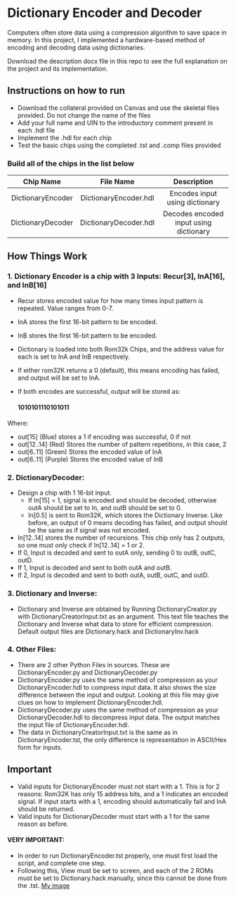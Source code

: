 # Dictionary Encoder and Decoder
Computers often store data using a compression algorithm to save space in memory. In this project, I implemented a hardware-based method of encoding and decoding data using dictionaries.

Download the description docx file in this repo to see the full explanation on the project and its implementation.


## Instructions on how to run ##
* Download the collateral provided on Canvas and use the skeletal files provided. Do not change the name of the files
* Add your full name and UIN to the introductory comment present in each .hdl file
* Implement the .hdl for each chip
* Test the basic chips using the completed .tst and .comp files provided

### Build all of the chips in the list below ###

Chip Name | File Name | Description
| :---: | :---: | :---:
DictionaryEncoder  | DictionaryEncoder.hdl | Encodes input using dictionary
DictionaryDecoder  | DictionaryDecoder.hdl | Decodes encoded input using dictionary

## How Things Work ## 
### 1. Dictionary Encoder is a chip with 3 Inputs: Recur[3], InA[16], and InB[16] ###
  -  Recur stores encoded value for how many times input pattern is repeated. Value ranges from 0-7.
  - InA stores the first 16-bit pattern to be encoded.
  - InB stores the first 16-bit pattern to be encoded.

- Dictionary is loaded into both Rom32k Chips, and the address value for each is set to InA and InB respectively.
- If either rom32K returns a 0 (default), this means encoding has failed, and output will be set to InA.
- If both encodes are successful, output will be stored as:
  #### 1010101110101011 #### 

Where:
- out[15] (Blue) stores a 1 if encoding was successful, 0 if not
- out[12..14] (Red) Stores the number of pattern repetitions, in this case, 2
- out[6..11] (Green) Stores the encoded value of InA
- out[6..11] (Purple) Stores the encoded value of InB

### 2.	DictionaryDecoder: ###
- Design a chip with 1 16-bit input.
  - If In[15] = 1, signal is encoded and should be decoded, otherwise outA should be set to In, and outB should be set to 0. 
  -  In[0.5] is sent to Rom32K, which stores the Dictionary Inverse. Like before, an output of 0 means decoding has failed, and output should be the same as if signal was not encoded.
- In[12..14] stores the number of recursions. This chip only has 2 outputs, so one must only check if In[12..14] = 1 or 2.
-	If 0, Input is decoded and sent to outA only, sending 0 to outB, outC, outD.
-	If 1, Input is decoded and sent to both outA and outB.
-	If 2, Input is decoded and sent to both outA, outB, outC, and outD.

### 3.	Dictionary and Inverse: ###
-	Dictionary and Inverse are obtained by Running DictionaryCreator.py with DictionaryCreatorInput.txt as an argument. This text file teaches the Dictionary and Inverse what data to store for efficient compression. Default output files are Dictionary.hack and DictionaryInv.hack

### 4. Other Files: ###
-	There are 2 other Python Files in sources. These are DictionaryEncoder.py and DictionaryDecoder.py
-	DictionaryEncoder.py uses the same method of compression as your DictionaryEncoder.hdl to compress input data. It also shows the size difference between the input and output. Looking at this file may give clues on how to implement DictionaryEncoder.hdl.
-	DictionaryDecoder.py uses the same method of compression as your DictionaryDecoder.hdl to decompress input data. The output matches the input file of DictionaryEncoder.hdl.
-	The data in DictionaryCreatorInput.txt is the same as in DictionaryEncoder.tst, the only difference is representation in ASCII/Hex form for inputs.

## Important ##
-	Valid inputs for DictionaryEncoder must not start with a 1. This is for 2 reasons: Rom32K has only 15 address bits, and a 1 indicates an encoded signal. If input starts with a 1, encoding should automatically fail and InA should be returned.
-	Valid inputs for DictionaryDecoder must start with a 1 for the same reason as before.
#### VERY IMPORTANT: #### 
- In order to run DictionaryEncoder.tst properly, one must first load the script, and complete one step.
- Following this, View must be set to screen, and each of the 2 ROMs must be set to Dictionary.hack manually, since this cannot be done from the .tst.
[My image](sameer-h.github.com/Dictionary-Encoder-Decoder/HDL.png)




